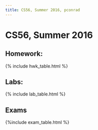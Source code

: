 ```yaml
---
title: CS56, Summer 2016, pconrad
---
```


# CS56, Summer 2016

<div data-role="collapsible">
<h2 id="homework">Homework:</h2>
{% include hwk_table.html %}
</div>

<div data-role="collapsible">
<h2 id="labs">Labs:</h2>
{% include lab_table.html %}
</div>

<div data-role="collapsible">
<h2 id="exams">Exams</h2>
{%include exam_table.html %}
</div>
